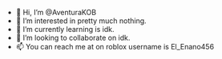 - 👋 Hi, I’m @AventuraKOB
- 👀 I’m interested in pretty much nothing.
- 🌱 I’m currently learning is idk.
- 💞️ I’m looking to collaborate on idk.
- 📫 You can reach me at on roblox username is El_Enano456 

<!---
AventuraKOB/AventuraKOB is a ✨ special ✨ repository because its `README.md` (this file) appears on your GitHub profile.
You can click the Preview link to take a look at your changes.
--->
